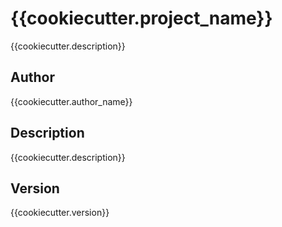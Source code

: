 # {{cookiecutter.project_name}}

{{cookiecutter.description}}

## Author

{{cookiecutter.author_name}}


## Description

{{cookiecutter.description}}


## Version

{{cookiecutter.version}}
